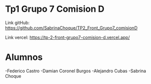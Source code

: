 # Tp1 Grupo 7 Comision D

Link gitHub: https://github.com/SabrinaChoque/TP2_Front_Grupo7_comisionD

Link vercel: https://tp-2-front-grupo7-comision-d.vercel.app/

# Alumnos
-Federico Castro
-Damian Coronel Burgos
-Alejandro Cubas
-Sabrina Choque

